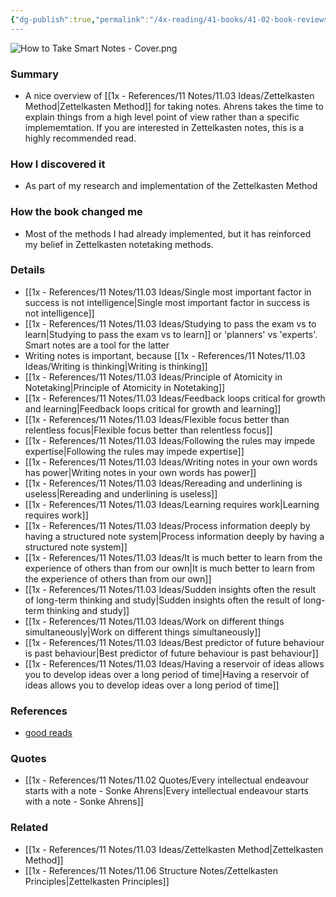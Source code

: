 ```yaml
---
{"dg-publish":true,"permalink":"/4x-reading/41-books/41-02-book-reviews/how-to-take-smart-notes-one-simple-technique-to-boost-writing-learning-and-thinking-sonke-ahrens/","title":"How to Take Smart Notes: One Simple Technique to Boost Writing, Learning and Thinking – for Students, Academics and Nonfiction Book Writers"}
---
```



![How to Take Smart Notes - Cover.png](/img/user/4x%20-%20Reading/41%20Books/41.02%20Book%20reviews/How%20to%20Take%20Smart%20Notes%20-%20Cover.png)

### Summary
- A nice overview of [[1x - References/11 Notes/11.03 Ideas/Zettelkasten Method\|Zettelkasten Method]] for taking notes. Ahrens takes the time to explain things from a high level point of view rather than a specific implememtation. If you are interested in Zettelkasten notes, this is a highly recommended read.

### How I discovered it
- As part of my research and implementation of the Zettelkasten Method

### How the book changed me
- Most of the methods I had already implemented, but it has reinforced my belief in Zettelkasten notetaking methods.

### Details
- [[1x - References/11 Notes/11.03 Ideas/Single most important factor in success is not intelligence\|Single most important factor in success is not intelligence]]
- [[1x - References/11 Notes/11.03 Ideas/Studying to pass the exam vs to learn\|Studying to pass the exam vs to learn]] or 'planners' vs 'experts'. Smart notes are a tool for the latter
- Writing notes is important, because [[1x - References/11 Notes/11.03 Ideas/Writing is thinking\|Writing is thinking]]
- [[1x - References/11 Notes/11.03 Ideas/Principle of Atomicity in Notetaking\|Principle of Atomicity in Notetaking]]
- [[1x - References/11 Notes/11.03 Ideas/Feedback loops critical for growth and learning\|Feedback loops critical for growth and learning]]
- [[1x - References/11 Notes/11.03 Ideas/Flexible focus better than relentless focus\|Flexible focus better than relentless focus]]
- [[1x - References/11 Notes/11.03 Ideas/Following the rules may impede expertise\|Following the rules may impede expertise]]
- [[1x - References/11 Notes/11.03 Ideas/Writing notes in your own words has power\|Writing notes in your own words has power]]
- [[1x - References/11 Notes/11.03 Ideas/Rereading and underlining is useless\|Rereading and underlining is useless]]
- [[1x - References/11 Notes/11.03 Ideas/Learning requires work\|Learning requires work]]
- [[1x - References/11 Notes/11.03 Ideas/Process information deeply by having a structured note system\|Process information deeply by having a structured note system]]
- [[1x - References/11 Notes/11.03 Ideas/It is much better to learn from the experience of others than from our own\|It is much better to learn from the experience of others than from our own]]
- [[1x - References/11 Notes/11.03 Ideas/Sudden insights often the result of long-term thinking and study\|Sudden insights often the result of long-term thinking and study]]
- [[1x - References/11 Notes/11.03 Ideas/Work on different things simultaneously\|Work on different things simultaneously]]
- [[1x - References/11 Notes/11.03 Ideas/Best predictor of future behaviour is past behaviour\|Best predictor of future behaviour is past behaviour]]
- [[1x - References/11 Notes/11.03 Ideas/Having a reservoir of ideas allows you to develop ideas over a long period of time\|Having a reservoir of ideas allows you to develop ideas over a long period of time]]

### References
- [good reads](https://www.goodreads.com/book/show/34507927-how-to-take-smart-notes)

### Quotes
- [[1x - References/11 Notes/11.02 Quotes/Every intellectual endeavour starts with a note - Sonke Ahrens\|Every intellectual endeavour starts with a note - Sonke Ahrens]]

### Related
- [[1x - References/11 Notes/11.03 Ideas/Zettelkasten Method\|Zettelkasten Method]]
- [[1x - References/11 Notes/11.06 Structure Notes/Zettelkasten Principles\|Zettelkasten Principles]]

